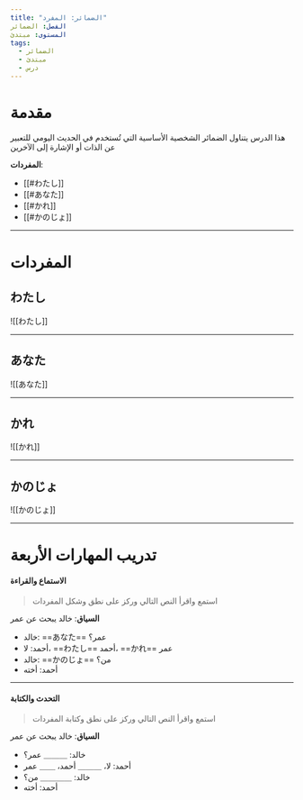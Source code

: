 ```yaml
---
title: "الضمائر: المفرد"
الفصل: الضمائر
المستوى: مبتدئ
tags:
  - الضمائر
  - مبتدئ
  - درس
---
```


# مقدمة

هذا الدرس يتناول الضمائر الشخصية الأساسية التي تُستخدم في الحديث اليومي للتعبير عن الذات أو الإشارة إلى الآخرين

**المفردات**:

- [[#わたし]]
- [[#あなた]]
- [[#かれ]]
- [[#かのじょ]]

---

# المفردات

## わたし

![[わたし]]

---

## あなた

![[あなた]]

---

## かれ

![[かれ]]

---

## かのじょ

![[かのじょ]]

---

# تدريب المهارات الأربعة

#### الاستماع والقراءة

> استمع واقرأ النص التالي وركز على نطق وشكل المفردات

**السياق**: خالد يبحث عن عمر

- خالد: ==あなた== عمر؟
- أحمد: لا، ==わたし== أحمد، ==かれ== عمر
- خالد: ==かのじょ== من؟
- أحمد: أخته

---

#### التحدث والكتابة

> استمع واقرأ النص التالي وركز على نطق وكتابة المفردات

**السياق**: خالد يبحث عن عمر

- خالد: ＿＿＿ عمر؟
- أحمد: لا، ＿＿＿ أحمد، ＿＿ عمر
- خالد: ＿＿＿＿ من؟
- أحمد: أخته
